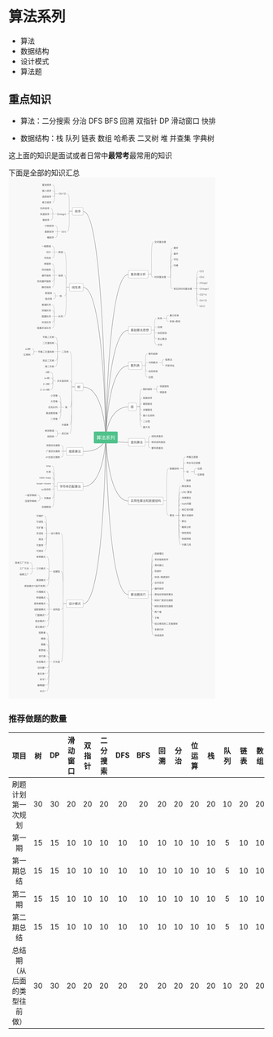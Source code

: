 # 算法系列
- 算法
- 数据结构
- 设计模式
- 算法题
## 重点知识

- 算法：二分搜索 分治 DFS BFS 回溯 双指针 DP 滑动窗口 快排

- 数据结构：栈 队列 链表 数组 哈希表 二叉树 堆 并查集 字典树

这上面的知识是面试或者日常中**最常考**最常用的知识

下面是全部的知识汇总
![p](./算法系列.png)

### 推荐做题的数量
|**项目**|树|DP|滑动窗口|双指针|二分搜索|DFS|BFS|回溯|分治|位运算|栈|队列|链表|数组|哈希表|堆|并查集|字典树|排序|数学|图|其它|
|:---:|:---:|:---:|:---:|:---:|:---:|:---:|:---:|:---:|:---:|:---:|:---:|:---:|:---:|:---:|:---:|:---:|:---:|:---:|:---:|:---:|:---:|:---:|
|刷题计划第一次规划|30|30|20|20|20|20|20|20|20|20|20|10|20|20|20|20|20|10|10|20|10|20|
|第一期|15|15|10|10|10|10|10|10|10|10|10|5|10| 10|10|10|10|5|5 |10 |10|5|10 |
|第一期总结|15|15|10|10|10|10|10|10|10|10|10|5|10| 10|10|10|10|5|5 |10 |10|5|10 |
|第二期|15|15|10|10|10|10|10|10|10|10|10|5|10| 10|10|10|10|5|5 |10 |10|5|10 |
|第二期总结|15|15|10|10|10|10|10|10|10|10|10|5|10| 10|10|10|10|5|5 |10 |10|5|10 |
|总结期（从后面的类型往前做）|30|30|20|20|20|20|20|20|20|20|20|10|20|20|20|20|20|10|10|20|10|20|
